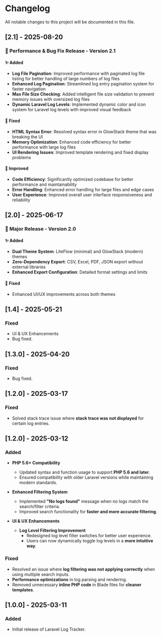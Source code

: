# Changelog

All notable changes to this project will be documented in this file.

## [2.1] - 2025-08-20
### 🚀 Performance & Bug Fix Release - Version 2.1
#### ✨ Added
- **Log File Pagination**: Improved performance with paginated log file listing for better handling of large numbers of log files
- **Enhanced Log Pagination**: Streamlined log entry pagination system for faster navigation
- **Max File Size Checking**: Added intelligent file size validation to prevent memory issues with oversized log files
- **Dynamic Laravel Log Levels**: Implemented dynamic color and icon system for Laravel log levels with improved visual feedback

#### 🐛 Fixed
- **HTML Syntax Error**: Resolved syntax error in GlowStack theme that was breaking the UI
- **Memory Optimization**: Enhanced code efficiency for better performance with large log files
- **UI Rendering Issues**: Improved template rendering and fixed display problems

#### 🔧 Improved
- **Code Efficiency**: Significantly optimized codebase for better performance and maintainability
- **Error Handling**: Enhanced error handling for large files and edge cases
- **User Experience**: Improved overall user interface responsiveness and reliability

## [2.0] - 2025-06-17
### 🎉 Major Release - Version 2.0
#### ✨ Added
- **Dual Theme System**: LiteFlow (minimal) and GlowStack (modern) themes
- **Zero-Dependency Export**: CSV, Excel, PDF, JSON export without external libraries
- **Enhanced Export Configuration**: Detailed format settings and limits

#### 🐛 Fixed
- Enhanced UI/UX improvements across both themes

## [1.4] - 2025-05-21

### Fixed
- UI & UX Enhancements
- Bug fixed.

## [1.3.0] - 2025-04-20

### Fixed
- Bug fixed.

## [1.2.0] - 2025-03-17

### Fixed
- Solved stack trace issue where **stack trace was not displayed** for certain log entries.


## [1.2.0] - 2025-03-12

### Added
- **PHP 5.6+ Compatibility**
    - Updated syntax and function usage to support **PHP 5.6 and later**.
    - Ensured compatibility with older Laravel versions while maintaining modern standards.

- **Enhanced Filtering System**
    - Implemented **"No logs found"** message when no logs match the search/filter criteria.
    - Improved search functionality for **faster and more accurate filtering**.

- **UI & UX Enhancements**
    - **Log Level Filtering Improvement**
        - Redesigned log level filter switches for better user experience.
        - Users can now dynamically toggle log levels in a **more intuitive way**.
   
### Fixed
- Resolved an issue where **log filtering was not applying correctly** when using multiple search inputs.
- **Performance optimizations** in log parsing and rendering.
- Removed unnecessary **inline PHP code** in Blade files for **cleaner templates**.


## [1.0.0] - 2025-03-11
### Added
- Initial release of Laravel Log Tracker.

